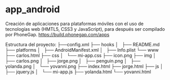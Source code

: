 # app_android

Creación de aplicaciones para plataformas móviles con el uso de tecnologías web (HMTL5, CSS3 y JavaScript), para después ser compilado por PhoneGap. https://build.phonegap.com/apps

Estructura del proyecto:
├──config.xml
├── hooks
│   ├── README.md
├── platforms
│   ├── AndroidManifest.xml
│   ├── Info.plist
└── www
    ├── carlos.html
    ├── css
    │   └── mi-app.css
    ├── icon.png
    ├── img
    │   ├── carlos.png
    │   ├── jorge.png
    │   ├── penguin.png
    │   ├── yolanda.png
    │   └── yovanni.png
    ├── index.html
    ├── jorge.html
    ├── js
    │   ├── jquery.js
    │   └── mi-app.js
    ├── yolanda.html
    └── yovanni.html


